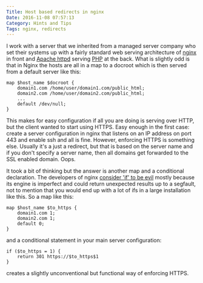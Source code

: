 ```yaml
---
Title: Host based redirects in nginx
Date: 2016-11-08 07:57:13
Category: Hints and Tips
Tags: nginx, redirects
---
```

I work with a server that we inherited from a managed server company who set their systems up with a fairly standard web serving architecture of [nginx][f11e5976] in front and [Apache httpd][1b8f3839] serving [PHP][aa77cd72] at the back. What is slightly odd is that in Nginx the hosts are all in a map to a docroot which is then served from a default server like this:

```
map $host_name $docroot {
    domain1.com /home/user/domain1.com/public_html;
    domain2.com /home/user/domain2.com/public_html;
    ...
    default /dev/null;
}
```

 This makes for easy configuration if all you are doing is serving over HTTP, but the client wanted to start using HTTPS. Easy enough in the first case: create a server configuration in nginx that listens on an IP address on port 443 and enable ssh and all is fine. However, enforcing HTTPS is something else. Usually it's a just a redirect, but that is based on the server name and if you don't specify a server name, then all domains get forwarded to the SSL enabled domain. Oops.

It took a bit of thinking but the answer is another map and a conditional declaration. The developers of nginx [consider 'if' to be evil][0cf43213] mostly because its engine is imperfect and could return unexpected results up to a segfault, not to mention that you would end up with a lot of ifs in a large installation like this. So a map like this:

```
map $host_name $to_https {
    domain1.com 1;
    domain2.com 1;
    default 0;
}
```

and a conditional statement in your main server configuration:

```
if ($to_https = 1) {
    return 301 https://$to_https$1
}
```

creates a slightly unconventional but functional way of enforcing HTTPS.

  [f11e5976]: https://nginx.org "Nginx"
  [1b8f3839]: https://httpd.apache.org "Apache httpd"
  [aa77cd72]: https://php.net "PHP"
  [0cf43213]: https://www.nginx.com/resources/wiki/start/topics/depth/ifisevil/ "If is Evil"
